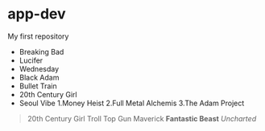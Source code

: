 # app-dev
My first repository
- Breaking Bad
- Lucifer
- Wednesday
- Black Adam
- Bullet Train
- 20th Century Girl
- Seoul Vibe
1.Money Heist
2.Full Metal Alchemis
3.The Adam Project
>20th Century Girl
>Troll
>Top Gun Maverick
**Fantastic Beast**
*Uncharted*
